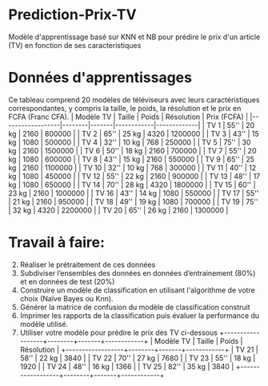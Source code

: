 # Prediction-Prix-TV
Modèle d'apprentissage basé sur KNN et NB pour prédire le prix d'un article (TV) en fonction de ses caracteristiques

# Données d'apprentissages 
Ce tableau comprend 20 modèles de téléviseurs avec leurs caractéristiques correspondantes, y compris la taille, le poids, la résolution et le prix en FCFA (Franc CFA). 
|   Modèle TV      | Taille | Poids | Résolution | Prix (FCFA) |
|------------------|--------|-------|------------|-------------|
|   TV 1           |  55''  | 20 kg |   2160     |   800000    |
|   TV 2           |  65''  | 25 kg |   4320     |  1200000    |
|   TV 3           |  43''  | 15 kg |   1080     |   500000    |
|   TV 4           |  32''  | 10 kg |   768      |   250000    |
|   TV 5           |  75''  | 30 kg |   2160     |  1500000    |
|   TV 6           |  50''  | 18 kg |   2160     |   700000    |
|   TV 7           |  55''  | 20 kg |   1080     |   600000    |
|   TV 8           |  43''  | 15 kg |   2160     |   550000    |
|   TV 9           |  65''  | 25 kg |   2160     |  1100000    |
|   TV 10          |  32''  | 10 kg |   768      |   300000    |
|   TV 11          |  40''  | 12 kg |   1080     |    450000   |
|   TV 12          |  55''  | 22 kg |   2160     |    900000   |
|   TV 13          |  48''  | 17 kg |   1080     |    650000   |
|   TV 14          |  70''  | 28 kg |   4320     |   1800000   |
|   TV 15          |  60''  | 23 kg |   2160     |   1000000   |
|   TV 16          |  43''  | 14 kg |   1080     |    550000   |
|   TV 17          |  55''  | 21 kg |   2160     |    950000   |
|   TV 18          |  49''  | 19 kg |   1080     |    700000   |
|   TV 19          |  75''  | 32 kg |   4320     |   2200000   |
|   TV 20          |  65''  | 26 kg |   2160     |   1300000   |


# Travail à faire:
2.	Réaliser le prétraitement de ces données
3.	Subdiviser l’ensembles des données en données d’entrainement (80%) et en données de test (20%)
4.	Construire un modèle de classification en utilisant l'algorithme de votre choix (Naïve Bayes ou Knn).
5.	Générer la matrice de confusion du modèle de classification construit
6.	Imprimer les rapports de la classification puis évaluer la performance du modèle utilisé.
7.	Utiliser votre modèle pour prédire le prix des TV ci-dessous
+------------------+--------+-------+------------+
|   Modèle TV      | Taille | Poids | Résolution |
+------------------+--------+-------+------------+
|   TV 21          |  58''  | 22 kg |   3840     |
|   TV 22          |  70''  | 27 kg |   7680     |
|   TV 23          |  55''  | 18 kg |   1920     |
|   TV 24          |  48''  | 16 kg |   1366     |
|   TV 25          |  82''  | 35 kg |   3840     |
+------------------+--------+-------+------------+


